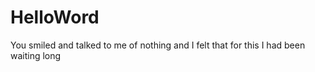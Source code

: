 # HelloWord
You smiled and talked to me of nothing and I felt that for this I had been waiting long

